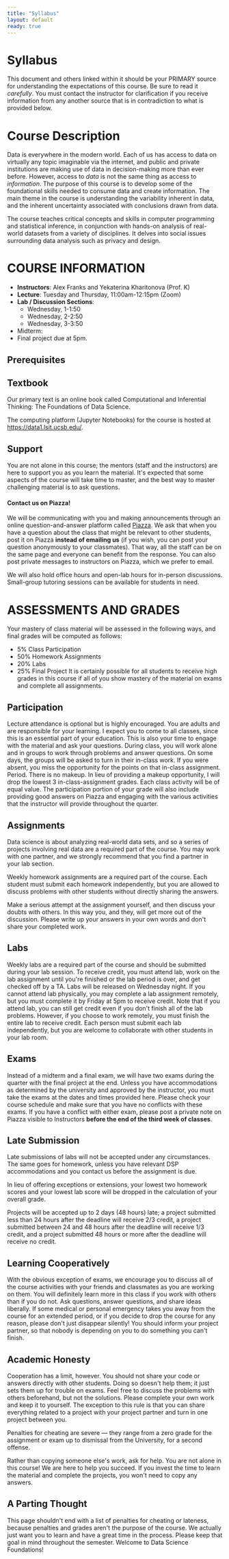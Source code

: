 ```yaml
---
title: "Syllabus"
layout: default
ready: true
---
```


# Syllabus <a name="top"></a>

This document and others linked within it should be your PRIMARY source for understanding the expectations of this course. Be sure to read it *carefully*.
You must contact the instructor for clarification if you receive information from any another source that is in contradiction to what is provided below.

# Course Description
Data is everywhere in the modern world. Each of us has access to data on virtually any topic imaginable via the internet, and public and private institutions are making use of data in decision-making more than ever before. However, access to *data* is not the same thing as access to *information*. The purpose of this course is to develop some of the foundational skills needed to consume data and create information. The main theme in the course is understanding the variability inherent in data, and the inherent uncertainty associated with conclusions drawn from data.

The course teaches critical concepts and skills in computer programming and statistical inference, in conjunction with hands-on analysis of real-world datasets from a variety of disciplines. It delves into social issues surrounding data analysis such as privacy and design.


# COURSE INFORMATION

* **Instructors**: Alex Franks and Yekaterina Kharitonova (Prof. K)
* **Lecture**: Tuesday and Thursday, 11:00am-12:15pm (Zoom)
* **Lab / Discussion Sections**:
  * Wednesday, 1-1:50
  * Wednesday, 2-2:50
  * Wednesday, 3-3:50
* Midterm: 
* Final project due  at 5pm.

## Prerequisites

## Textbook
Our primary text is an online book called Computational and Inferential Thinking: The Foundations of Data Science.

The computing platform (Jupyter Notebooks) for the course is hosted at https://data1.lsit.ucsb.edu/.

## Support
You are not alone in this course; the mentors (staff and the instructors) are here to support you as you learn the material. It's expected that some aspects of the course will take time to master, and the best way to master challenging material is to ask questions. 

#### Contact us on Piazza!
We will be communicating with you and making announcements through an online question-and-answer platform called [Piazza](http://piazza.com). 
We ask that when you have a question about the class that might be relevant to other students, post it on Piazza **instead of emailing us** (if you wish, you can post your question anonymously to your classmates). That way, all the staff can be on the same page and everyone can benefit from the response. You can also post private messages to instructors on Piazza, which we prefer to email.

We will also hold office hours and open-lab hours for in-person discussions. Small-group tutoring sessions can be available for students in need.

# ASSESSMENTS AND GRADES
Your mastery of class material will be assessed in the following ways, and final grades will be computed as follows:
*	5% Class Participation
*	50% Homework Assignments
*	20% Labs
*	25% Final Project
It is certainly possible for all students to receive high grades in this course if all of you show mastery of the material on exams and complete all assignments.

## Participation
Lecture attendance is optional but is highly encouraged. You are adults and are responsible for your learning. I expect you to come to all classes, since this is an essential part of your education. This is also your time to engage with the material and ask your questions.
During class, you will work alone and in groups to work through problems and answer questions. On some days, the groups will be asked to turn in their in-class work. If you were absent, you miss the opportunity for the points on that in-class assignment. Period.
There is no makeup. In lieu of providing a makeup opportunity, I will drop the lowest 3 in-class-assignment grades. Each class activity will be of equal value.
The participation portion of your grade will also include providing good answers on Piazza and engaging with the various activities that the instructor will provide throughout the quarter.

## Assignments
Data science is about analyzing real-world data sets, and so a series of projects involving real data are a required part of the course. You may work with one partner, and we strongly recommend that you find a partner in your lab section.

Weekly homework assignments are a required part of the course. Each student must submit each homework independently, but you are allowed to discuss problems with other students without directly sharing the answers.

Make a serious attempt at the assignment yourself, and then discuss your doubts with others. In this way you, and they, will get more out of the discussion. Please write up your answers in your own words and don't share your completed work.

## Labs
Weekly labs are a required part of the course and should be submitted during your lab session. To receive credit, you must attend lab, work on the lab assignment until you're finished or the lab period is over, and get checked off by a TA. Labs will be released on Wednesday night. If you cannot attend lab physically, you may complete a lab assignment remotely, but you must complete it by Friday at 5pm to receive credit. Note that if you attend lab, you can still get credit even if you don't finish all of the lab problems. However, if you choose to work remotely, you must finish the entire lab to receive credit. Each person must submit each lab independently, but you are welcome to collaborate with other students in your lab room.

## Exams
Instead of a midterm and a final exam, we will have two exams during the quarter with the final project at the end. Unless you have accommodations as determined by the university and approved by the instructor, you must take the exams at the dates and times provided here. Please check your course schedule and make sure that you have no conflicts with these exams. If you have a conflict with either exam, please post a private note on Piazza visible to Instructors **before the end of the third week of classes**.

## Late Submission
Late submissions of labs will not be accepted under any circumstances. The same goes for homework, unless you have relevant DSP accommodations and you contact us before the assignment is due.

In lieu of offering exceptions or extensions, your lowest two homework scores and your lowest lab score will be dropped in the calculation of your overall grade.

Projects will be accepted up to 2 days (48 hours) late; a project submitted less than 24 hours after the deadline will receive 2/3 credit, a project submitted between 24 and 48 hours after the deadline will receive 1/3 credit, and a project submitted 48 hours or more after the deadline will receive no credit.

## Learning Cooperatively
With the obvious exception of exams, we encourage you to discuss all of the course activities with your friends and classmates as you are working on them. You will definitely learn more in this class if you work with others than if you do not. Ask questions, answer questions, and share ideas liberally.
If some medical or personal emergency takes you away from the course for an extended period, or if you decide to drop the course for any reason, please don't just disappear silently! You should inform your project partner, so that nobody is depending on you to do something you can't finish.

## Academic Honesty
Cooperation has a limit, however. You should not share your code or answers directly with other students. Doing so doesn't help them; it just sets them up for trouble on exams. Feel free to discuss the problems with others beforehand, but not the solutions. Please complete your own work and keep it to yourself. The exception to this rule is that you can share everything related to a project with your project partner and turn in one project between you.

Penalties for cheating are severe — they range from a zero grade for the assignment or exam up to dismissal from the University, for a second offense.

Rather than copying someone else's work, ask for help. You are not alone in this course! We are here to help you succeed. If you invest the time to learn the material and complete the projects, you won't need to copy any answers.

## A Parting Thought
This page shouldn't end with a list of penalties for cheating or lateness, because penalties and grades aren't the purpose of the course. We actually just want you to learn and have a great time in the process. Please keep that goal in mind throughout the semester. Welcome to Data Science Foundations!

